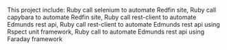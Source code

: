This project include:
    Ruby call selenium to automate Redfin site,
    Ruby call capybara to automate Redfin site,
    Ruby call rest-client to automate Edmunds rest api,
    Ruby call rest-client to automate Edmunds rest api using Rspect unit framework,
    Ruby call to automate Edmunds rest api using Faraday framework